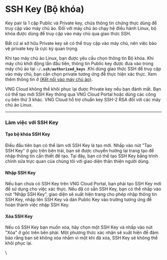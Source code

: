 # SSH Key (Bộ khóa)

Key pair là 1 cặp Public và Private key, chứa thông tin chứng thực dùng để truy cập vào máy chủ ảo. Đối với máy chủ ảo chạy hệ điều hành Linux, bộ khóa được dùng để truy cập vào máy chủ qua giao thức SSH.

Bất cứ ai sở hữu Private key sẽ có thể truy cập vào máy chủ, nên việc bảo vệ private key là cực kỳ quan trọng.

Khi tạo máy chủ ảo Linux, bạn được yêu cầu chọn thông tin Bộ khóa. Khi máy chủ khởi động lần đầu tiên, thông tin Public key được đưa vào trong máy chủ ảo tại `~`**`/.ssh/authorized_keys`** .Khi dùng giao thức SSH để truy cập vào máy chủ, bạn cần chọn private tương ứng để thực hiện xác thực. Xem thêm thông tin ở [{](https://docs.vngcloud.vn/pages/viewpage.action?pageId=49647965)[Kết nối vào máy chủ ảo](https://docs.vngcloud.vn/pages/viewpage.action?pageId=49650318\&src=contextnavpagetreemode)[}](https://docs.vngcloud.vn/pages/viewpage.action?pageId=49647965).

VNG Cloud không thể khôi phục lại được Private key nếu bạn đánh mất. Bạn có thể tạo mới SSH Key thông qua VNG Cloud Portal hoặc dùng các công cụ bên thứ 3 khác. VNG Cloud hỗ trợ chuẩn key SSH-2 RSA đối với các máy chủ ảo Linux.

***

### **Làm việc với SSH Key** <a href="#sshkey-bokhoa-lamviecvoisshkey" id="sshkey-bokhoa-lamviecvoisshkey"></a>

#### **Tạo bộ khóa SSH Key** <a href="#sshkey-bokhoa-taobokhoasshkey" id="sshkey-bokhoa-taobokhoasshkey"></a>

Điều đầu tiên bạn có thể làm với SSH Key là tạo mới. Nhấp vào nút "Tạo SSH Key" ở góc trên bên trái, bạn sẽ được chuyển hướng lại trang tạo để nhập thông tin cần thiết để tạo. Tại đây, bạn có thể tạo SSH Key bằng trình chỉnh sửa trực quan của chúng tôi với giao diện thân thiện người dùng.

#### **Nhập SSH Key** <a href="#sshkey-bokhoa-nhapsshkey" id="sshkey-bokhoa-nhapsshkey"></a>

Nếu bạn chưa có SSH Key trên VNG Cloud Portal, bạn phải tạo SSH Key mới để sử dụng cho việc xác thực. Nếu đã có sẵn SSH Key, bạn có thể nhấp vào nút “Nhập SSH Key”, giao diện sẽ xuất hiện trang cho phép nhập thông tin SSH Key, nhập tên SSH Key và dán Public Key vào trường tương ứng để hoàn thành việc nhập SSH Key.

#### **Xóa SSH Key** <a href="#sshkey-bokhoa-xoasshkey" id="sshkey-bokhoa-xoasshkey"></a>

Nếu có SSH Key bạn muốn xóa, hãy chọn một SSH Key và nhấp vào nút "Xóa" ở góc trên bên phải. Một phương thức xác nhận sẽ xuất hiện để đảm bảo rằng bạn sẽ không xóa nhầm vì một khi đã xóa, SSH Key sẽ không thể khôi phục lại.

\
